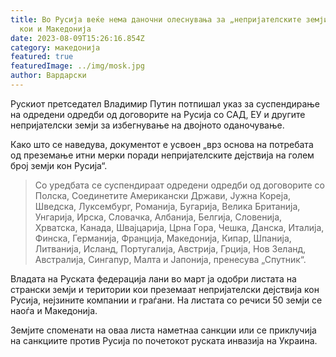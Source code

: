 ```yaml
---
title: Во Русија веќе нема даночни олеснувања за „непријателските земји“ меѓу
  кои и Македонија
date: 2023-08-09T15:26:16.854Z
category: македонија
featured: true
featuredImage: ../img/mosk.jpg
author: Вардарски
---
```

<!--StartFragment-->

Рускиот претседател Владимир Путин потпишал указ за суспендирање на одредени одредби од договорите на Русија со САД, ЕУ и другите непријателски земји за избегнување на двојното оданочување.

Како што се наведува, документот е усвоен „врз основа на потребата од преземање итни мерки поради непријателските дејствија на голем број земји кон Русија“.

> Со уредбата се суспендираат одредени одредби од договорите со Полска, Соединетите Американски Држави, Јужна Кореја, Шведска, Луксембург, Романија, Бугарија, Велика Британија, Унгарија, Ирска, Словачка, Албанија, Белгија, Словенија, Хрватска, Канада, Швајцарија, Црна Гора, Чешка, Данска, Италија, Финска, Германија, Франција, Македонија, Кипар, Шпанија, Литванија, Исланд, Португалија, Австрија, Грција, Нов Зеланд, Австралија, Сингапур, Малта и Јапонија, пренесува „Спутник“.

Владата на Руската федерација лани во март ја одобри листата на странски земји и територии кои преземаат непријателски дејствија кон Русија, нејзините компании и граѓани. На листата со речиси 50 земји се наоѓа и Македонија.

Земјите споменати на оваа листа наметнаа санкции или се приклучија на санкциите против Русија по почетокот руската инвазија на Украина.

<!--EndFragment-->